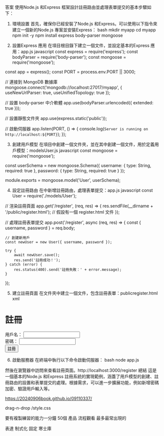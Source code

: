 答案
使用Node.js 和Express 框架設計註冊路由並處理表單提交的基本步驟如下：
1. 環境設置
首先，確保你已經安裝了Node.js 和Express。可以使用以下指令來建立一個新的Node.js 專案並安裝Express：
bash
mkdir myapp
cd myapp
npm init -y
npm install express body-parser mongoose

2. 設置Express 應用
在項目根目錄下建立一個文件，並設定基本的Express 應用：app.js
javascript
const express = require('express');
const bodyParser = require('body-parser');
const mongoose = require('mongoose');

const app = express();
const PORT = process.env.PORT || 3000;

// 連接到 MongoDB 數據庫
mongoose.connect('mongodb://localhost:27017/myapp', { useNewUrlParser: true, useUnifiedTopology: true });

// 設置 body-parser 中介軟體
app.use(bodyParser.urlencoded({ extended: true }));

// 設置靜態文件夾
app.use(express.static('public'));

// 啟動伺服器
app.listen(PORT, () => {
    console.log(`Server is running on http://localhost:${PORT}`);
});

3. 創建用戶模型
在項目中創建一個文件夾，並在其中創建一個文件，用於定義用戶模型：modelsUser.js
javascript
const mongoose = require('mongoose');

const userSchema = new mongoose.Schema({
    username: { type: String, required: true },
    password: { type: String, required: true }
});

module.exports = mongoose.model('User', userSchema);

4. 設定註冊路由
在中新增註冊路由，處理表單提交：app.js
javascript
const User = require('./models/User');

// 渲染註冊頁面
app.get('/register', (req, res) => {
    res.sendFile(__dirname + '/public/register.html'); // 假設有一個 register.html 文件
});

// 處理註冊表單提交
app.post('/register', async (req, res) => {
    const { username, password } = req.body;

    // 創建新用戶
    const newUser = new User({ username, password });
    
    try {
        await newUser.save();
        res.send('註冊成功！');
    } catch (error) {
        res.status(400).send('註冊失敗：' + error.message);
    }
});

5. 建立註冊頁面
在文件夾中建立一個文件，包含註冊表單：publicregister.html
xml
<!DOCTYPE html>
<html lang="zh-Hant">
<head>
    <meta charset="UTF-8">
    <meta name="viewport" content="width=device-width, initial-scale=1.0">
    <title>註冊</title>
</head>
<body>
    <h1>註冊</h1>
    <form action="/register" method="POST">
        <label for="username">用戶名：</label>
        <input type="text" id="username" name="username" required>
        <br>
        <label for="password">密碼：</label>
        <input type="password" id="password" name="password" required>
        <br>
        <button type="submit">註冊</button>
    </form>
</body>
</html>

6. 啟動服務器
在終端中執行以下命令啟動伺服器：
bash
node app.js

然後在瀏覽器中訪問來查看註冊頁面。http://localhost:3000/register
總結
這是一個基本的Node.js 和Express 註冊系統的實現範例，涵蓋了用戶模型的創建、註冊路由的設置和表單提交的處理。根據需求，可以進一步擴展功能，例如新增密碼加密、驗證用戶輸入等。

https://20240906book.github.io/09110337/

drag-n-drop
/style.css

要有複製練習的能力一分鐘 50個
產品 流程觀看 最多最常出現的

表達 制式化 固定 寒士庫 

